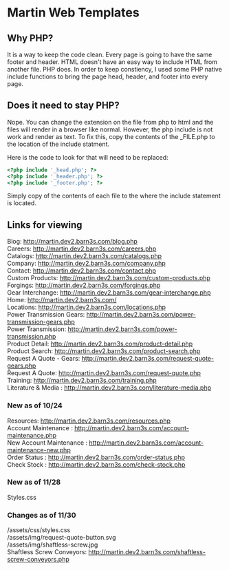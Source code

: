 # Martin Web Templates

Why PHP?
--------

It is a way to keep the code clean. Every page is going to have the same footer and header. HTML doesn't have an easy way to include HTML from another file. PHP does. In order to keep constiency, I used some PHP native include functions to bring the page head, header, and footer into every page. 

Does it need to stay PHP?
-------------------------

Nope. You can change the extension on the file from php to html and the files will render in a browser like normal. However, the php include is not work and render as text. To fix this, copy the contents of the _FILE.php to the location of the include statment.

Here is the code to look for that will need to be replaced:
```php
<?php include '_head.php'; ?>
<?php include '_header.php'; ?>
<?php include '_footer.php'; ?>
```
Simply copy of the contents of each file to the where the include statement is located.

Links for viewing
-----------------

Blog: http://martin.dev2.barn3s.com/blog.php \
Careers: http://martin.dev2.barn3s.com/careers.php \
Catalogs: http://martin.dev2.barn3s.com/catalogs.php \
Company: http://martin.dev2.barn3s.com/company.php \
Contact: http://martin.dev2.barn3s.com/contact.php \
Custom Products: http://martin.dev2.barn3s.com/custom-products.php \
Forgings: http://martin.dev2.barn3s.com/forgings.php \
Gear Interchange: http://martin.dev2.barn3s.com/gear-interchange.php \
Home: http://martin.dev2.barn3s.com/ \
Locations: http://martin.dev2.barn3s.com/locations.php \
Power Transmission Gears: http://martin.dev2.barn3s.com/power-transmission-gears.php \
Power Transmission: http://martin.dev2.barn3s.com/power-transmission.php \
Product Detail: http://martin.dev2.barn3s.com/product-detail.php \
Product Search: http://martin.dev2.barn3s.com/product-search.php \
Request A Quote - Gears: http://martin.dev2.barn3s.com/request-quote-gears.php \
Request A Quote: http://martin.dev2.barn3s.com/request-quote.php \
Training: http://martin.dev2.barn3s.com/training.php \
Literature & Media : http://martin.dev2.barn3s.com/literature-media.php 

### New as of 10/24

Resources: http://martin.dev2.barn3s.com/resources.php \
Account Maintenance : http://martin.dev2.barn3s.com/account-maintenance.php \
New Account Maintenance : http://martin.dev2.barn3s.com/account-maintenance-new.php \
Order Status : http://martin.dev2.barn3s.com/order-status.php \
Check Stock : http://martin.dev2.barn3s.com/check-stock.php

### New as of 11/28

Styles.css

### Changes as of 11/30

/assets/css/styles.css \
/assets/img/request-quote-button.svg \
/assets/img/shaftless-screw.jpg \
Shaftless Screw Conveyors: http://martin.dev2.barn3s.com/shaftless-screw-conveyors.php